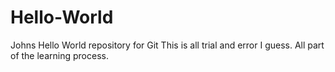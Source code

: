 # Hello-World
Johns Hello World repository for Git
This is all trial and error I guess.
All part of the learning process.
